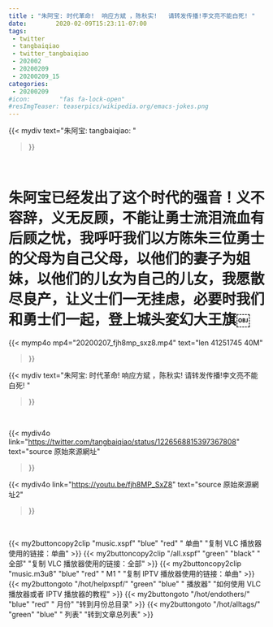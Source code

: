 ```yaml
---
title : "朱阿宝: 时代革命!  响应方斌 ，陈秋实!   请转发传播!李文亮不能白死! "
date:        2020-02-09T15:23:11-07:00
tags:
 - twitter
 - tangbaiqiao
 - twitter_tangbaiqiao
 - 202002
 - 20200209
 - 20200209_15
categories:
 - 20200209
#icon:        "fas fa-lock-open"
#resImgTeaser: teaserpics/wikipedia.org/emacs-jokes.png
---
```


{{< mydiv text="朱阿宝: tangbaiqiao: "
>}}
<br>

# 朱阿宝已经发出了这个时代的强音！义不容辞，义无反顾，不能让勇士流泪流血有后顾之忧，我呼吁我们以方陈朱三位勇士的父母为自己父母，以他们的妻子为姐妹，以他们的儿女为自己的儿女，我愿散尽良产，让义士们一无挂虑，必要时我们和勇士们一起，登上城头変幻大王旗￼

{{< mymp4o mp4="20200207_fjh8mp_sxz8.mp4"
text="len 41251745    40M"
>}}


{{< mydiv text="朱阿宝: 时代革命!  响应方斌 ，陈秋实!   请转发传播!李文亮不能白死! "
>}}
<br>

{{< mydiv4o link="https://twitter.com/tangbaiqiao/status/1226568815397367808"
text="source 原始來源網址"
>}}

{{< mydiv4o link="https://youtu.be/fjh8MP_SxZ8"
text="source 原始來源網址2"
>}}


<br>



{{< my2buttoncopy2clip "music.xspf"        "blue"   "red"    " 单曲"  "复制 VLC 播放器使用的链接：单曲" >}} {{< my2buttoncopy2clip "/all.xspf"         "green"  "black"  " 全部"  "复制 VLC 播放器使用的链接：全部" >}} {{< my2buttoncopy2clip "music.m3u8"        "blue"   "red"    " M1 "    "复制 IPTV 播放器使用的链接：单曲" >}} {{< my2buttongoto      "/hot/helpxspf/"    "green"  "blue"   " 播放器" "如何使用 VLC 播放器或者 IPTV 播放器的教程" >}} {{< my2buttongoto      "/hot/endothers/"   "blue"   "red"    " 月份"   "转到月份总目录" >}} {{< my2buttongoto      "/hot/alltags/"     "green"  "blue"   " 列表"   "转到文章总列表" >}} 

